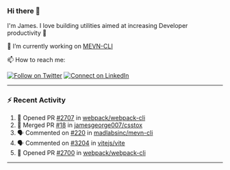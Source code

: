 ### Hi there 👋

I'm James. I love building utilities aimed at increasing Developer productivity :raised_hands: 

🔭 I’m currently working on [MEVN-CLI](https://github.com/madlabsinc/mevn-cli)

📫 How to reach me:

[![Follow on Twitter](https://img.shields.io/badge/--twitter?label=Twitter&logo=Twitter&style=social)](https://twitter.com/james_madhacks) [![Connect on LinkedIn](https://img.shields.io/badge/--linkedin?label=LinkedIn&logo=LinkedIn&style=social)](https://www.linkedin.com/in/jamesgeorge007)

---

### :zap: Recent Activity

<!--START_SECTION:activity-->
1. 💪 Opened PR [#2707](https://github.com/webpack/webpack-cli/pull/2707) in [webpack/webpack-cli](https://github.com/webpack/webpack-cli)
2. 🎉 Merged PR [#18](https://github.com/jamesgeorge007/csstox/pull/18) in [jamesgeorge007/csstox](https://github.com/jamesgeorge007/csstox)
3. 🗣 Commented on [#220](https://github.com/madlabsinc/mevn-cli/issues/220) in [madlabsinc/mevn-cli](https://github.com/madlabsinc/mevn-cli)
4. 🗣 Commented on [#3204](https://github.com/vitejs/vite/issues/3204) in [vitejs/vite](https://github.com/vitejs/vite)
5. 💪 Opened PR [#2700](https://github.com/webpack/webpack-cli/pull/2700) in [webpack/webpack-cli](https://github.com/webpack/webpack-cli)
<!--END_SECTION:activity-->

---

<!--
**jamesgeorge007/jamesgeorge007** is a ✨ _special_ ✨ repository because its `README.md` (this file) appears on your GitHub profile.

Here are some ideas to get you started:

- 🌱 I’m currently learning ...
- 👯 I’m looking to collaborate on ...
- 🤔 I’m looking for help with ...
- 💬 Ask me about ...
- 😄 Pronouns: ...
- ⚡ Fun fact: ...
-->

